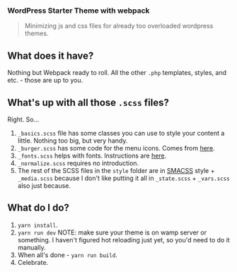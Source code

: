 ### WordPress Starter Theme with webpack
> Minimizing js and css files for already too overloaded wordpress themes.

## What does it have?

Nothing but Webpack ready to roll. All the other `.php` templates, styles, and etc. - those are up to you.

## What's up with all those `.scss` files?

Right. So...

1. `_basics.scss` file has some classes you can use to style your content a little. Nothing too big, but very handy. 
2. `_burger.scss` has some code for the menu icons. Comes from [here](http://joren.co/sass-burger/).
3. `_fonts.scss` helps with fonts. Instructions are [here](https://gist.github.com/jonathantneal/d0460e5c2d5d7f9bc5e6). 
4. `_normalize.scss` requires no introduction.
5. The rest of the SCSS files in the `style` folder are in [SMACSS](https://smacss.com/) style + `_media.scss` because I don't like putting it all in `_state.scss` + `_vars.scss` also just because.

## What do I do?

1. `yarn install`.
2. `yarn run dev` NOTE: make sure your theme is on wamp server or something. I haven't figured hot reloading just yet, so you'd need to do it manually.
3. When all's done - `yarn run build`.
4. Celebrate.
